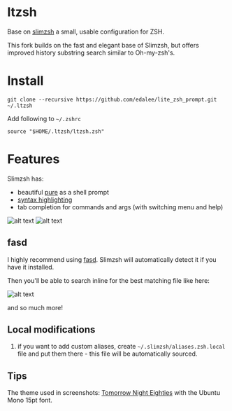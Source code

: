 ltzsh
=======

Base on [slimzsh](https://github.com/changs/slimzsh) a small, usable configuration for ZSH. 

This fork builds on the fast and elegant base of Slimzsh, but offers improved history substring search similar to Oh-my-zsh's.
  

# Install

```
git clone --recursive https://github.com/edalee/lite_zsh_prompt.git ~/.ltzsh
```

Add following to `~/.zshrc`

```
source "$HOME/.ltzsh/ltzsh.zsh"
```

# Features

Slimzsh has:

* beautiful [pure](https://github.com/sindresorhus/pure) as a shell prompt
* [syntax highlighting](https://github.com/zdharma/fast-syntax-highlighting)
* tab completion for commands and args (with switching menu and help)

![alt text](http://i.imgur.com/sVJOSOU.png "Tab Completion")
![alt text](http://i.imgur.com/wY25hkn.png "Syntax Highlighting")


## fasd

I highly recommend using [fasd](https://github.com/clvv/fasd).
Slimzsh will automatically detect it if you have it installed.

Then you'll be able to search inline for the best matching file like here:

![alt text](http://i.imgur.com/s2LeC9K.gif "FASD")

and so much more!

## Local modifications

1. if you want to add custom aliases, create `~/.slimzsh/aliases.zsh.local` file
   and put them there - this file will be automatically sourced.

## Tips

The theme used in screenshots: [Tomorrow Night Eighties](https://github.com/chriskempson/tomorrow-theme)
with the Ubuntu Mono 15pt font.

